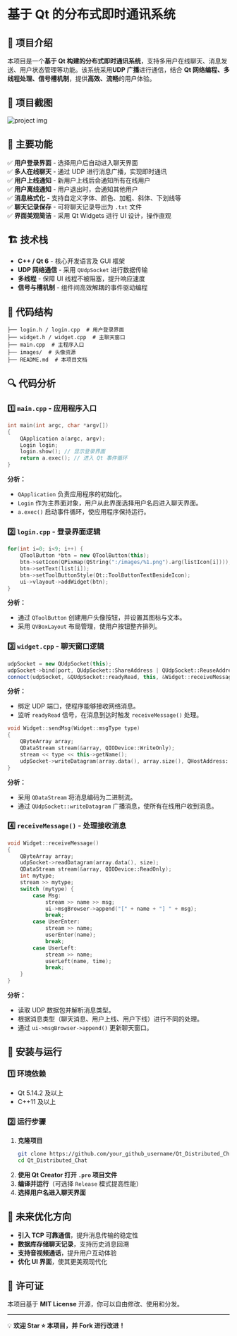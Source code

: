 # 基于 Qt 的分布式即时通讯系统

## 🌟 项目介绍
本项目是一个**基于 Qt 构建的分布式即时通讯系统**，支持多用户在线聊天、消息发送、用户状态管理等功能。该系统采用**UDP 广播**进行通信，结合 **Qt 网络编程、多线程处理、信号槽机制**，提供**高效、流畅**的用户体验。

## 📸 项目截图
![project img](https://github.com/kawa1909/QT-QQNetWorking_Project/blob/master/images/%E5%B1%8F%E5%B9%95%E6%88%AA%E5%9B%BE%202025-03-16%20125625.png) 

## 🚀 主要功能
✅ **用户登录界面** - 选择用户后自动进入聊天界面  
✅ **多人在线聊天** - 通过 UDP 进行消息广播，实现即时通讯  
✅ **用户上线通知** - 新用户上线后会通知所有在线用户  
✅ **用户离线通知** - 用户退出时，会通知其他用户  
✅ **消息格式化** - 支持自定义字体、颜色、加粗、斜体、下划线等  
✅ **聊天记录保存** - 可将聊天记录导出为 `.txt` 文件  
✅ **界面美观简洁** - 采用 Qt Widgets 进行 UI 设计，操作直观  

## 🏗️ 技术栈
- **C++ / Qt 6** - 核心开发语言及 GUI 框架
- **UDP 网络通信** - 采用 `QUdpSocket` 进行数据传输
- **多线程** - 保障 UI 线程不被阻塞，提升响应速度
- **信号与槽机制** - 组件间高效解耦的事件驱动编程

## 📂 代码结构
```
├── login.h / login.cpp  # 用户登录界面
├── widget.h / widget.cpp  # 主聊天窗口
├── main.cpp  # 主程序入口
├── images/  # 头像资源
├── README.md  # 本项目文档
```

## 🔍 代码分析

### 1️⃣ `main.cpp` - 应用程序入口
```cpp
int main(int argc, char *argv[])
{
    QApplication a(argc, argv);
    Login login;
    login.show(); // 显示登录界面
    return a.exec(); // 进入 Qt 事件循环
}
```
**分析：**
- `QApplication` 负责应用程序的初始化。
- `Login` 作为主界面对象，用户从此界面选择用户名后进入聊天界面。
- `a.exec()` 启动事件循环，使应用程序保持运行。

### 2️⃣ `login.cpp` - 登录界面逻辑
```cpp
for(int i=0; i<9; i++) {
    QToolButton *btn = new QToolButton(this);
    btn->setIcon(QPixmap(QString(":/images/%1.png").arg(listIcon[i])));
    btn->setText(list[i]);
    btn->setToolButtonStyle(Qt::ToolButtonTextBesideIcon);
    ui->vlayout->addWidget(btn);
}
```
**分析：**
- 通过 `QToolButton` 创建用户头像按钮，并设置其图标与文本。
- 采用 `QVBoxLayout` 布局管理，使用户按钮整齐排列。

### 3️⃣ `widget.cpp` - 聊天窗口逻辑
```cpp
udpSocket = new QUdpSocket(this);
udpSocket->bind(port, QUdpSocket::ShareAddress | QUdpSocket::ReuseAddressHint);
connect(udpSocket, &QUdpSocket::readyRead, this, &Widget::receiveMessage);
```
**分析：**
- 绑定 UDP 端口，使程序能够接收网络消息。
- 监听 `readyRead` 信号，在消息到达时触发 `receiveMessage()` 处理。

```cpp
void Widget::sendMsg(Widget::msgType type)
{
    QByteArray array;
    QDataStream stream(&array, QIODevice::WriteOnly);
    stream << type << this->getName();
    udpSocket->writeDatagram(array.data(), array.size(), QHostAddress::Broadcast, port);
}
```
**分析：**
- 采用 `QDataStream` 将消息编码为二进制流。
- 通过 `QUdpSocket::writeDatagram` 广播消息，使所有在线用户收到消息。

### 4️⃣ `receiveMessage()` - 处理接收消息
```cpp
void Widget::receiveMessage()
{
    QByteArray array;
    udpSocket->readDatagram(array.data(), size);
    QDataStream stream(&array, QIODevice::ReadOnly);
    int mytype;
    stream >> mytype;
    switch (mytype) {
        case Msg:
            stream >> name >> msg;
            ui->msgBrowser->append("[" + name + "] " + msg);
            break;
        case UserEnter:
            stream >> name;
            userEnter(name);
            break;
        case UserLeft:
            stream >> name;
            userLeft(name, time);
            break;
    }
}
```
**分析：**
- 读取 UDP 数据包并解析消息类型。
- 根据消息类型（聊天消息、用户上线、用户下线）进行不同的处理。
- 通过 `ui->msgBrowser->append()` 更新聊天窗口。

## 🔧 安装与运行
### 1️⃣ 环境依赖
- Qt 5.14.2 及以上
- C++11 及以上

### 2️⃣ 运行步骤
1. **克隆项目**
   ```bash
   git clone https://github.com/your_github_username/Qt_Distributed_Chat.git
   cd Qt_Distributed_Chat
   ```
2. **使用 Qt Creator 打开 `.pro` 项目文件**
3. **编译并运行**（可选择 `Release` 模式提高性能）
4. **选择用户名进入聊天界面**

## 🎯 未来优化方向
- **引入 TCP 可靠通信**，提升消息传输的稳定性
- **数据库存储聊天记录**，支持历史消息回溯
- **支持音视频通话**，提升用户互动体验
- **优化 UI 界面**，使其更美观现代化

## 📜 许可证
本项目基于 **MIT License** 开源，你可以自由修改、使用和分发。

---
💡 **欢迎 Star ⭐ 本项目，并 Fork 进行改进！**

